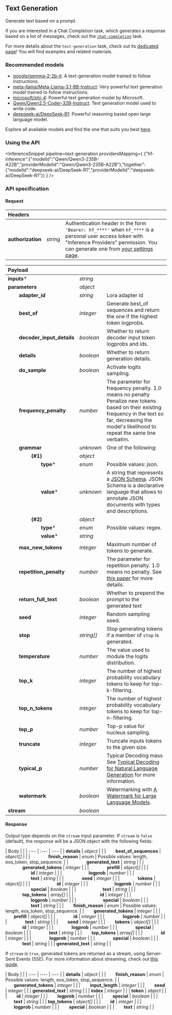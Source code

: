 <!---
This markdown file has been generated from a script. Please do not edit it directly.
For more details, check out:
- the `generate.ts` script: https://github.com/huggingface/hub-docs/blob/main/scripts/inference-providers/scripts/generate.ts
- the task template defining the sections in the page: https://github.com/huggingface/hub-docs/tree/main/scripts/inference-providers/templates/task/text-generation.handlebars
- the input jsonschema specifications used to generate the input markdown table: https://github.com/huggingface/huggingface.js/blob/main/packages/tasks/src/tasks/text-generation/spec/input.json
- the output jsonschema specifications used to generate the output markdown table: https://github.com/huggingface/huggingface.js/blob/main/packages/tasks/src/tasks/text-generation/spec/output.json
- the snippets used to generate the example:
  - curl: https://github.com/huggingface/huggingface.js/blob/main/packages/tasks/src/snippets/curl.ts
  - python: https://github.com/huggingface/huggingface.js/blob/main/packages/tasks/src/snippets/python.ts
  - javascript: https://github.com/huggingface/huggingface.js/blob/main/packages/tasks/src/snippets/js.ts
- the "tasks" content for recommended models: https://huggingface.co/api/tasks
--->

## Text Generation

Generate text based on a prompt.

If you are interested in a Chat Completion task, which generates a response based on a list of messages, check out the [`chat-completion`](./chat_completion) task.

<Tip>

For more details about the `text-generation` task, check out its [dedicated page](https://huggingface.co/tasks/text-generation)! You will find examples and related materials.

</Tip>

### Recommended models

- [google/gemma-2-2b-it](https://huggingface.co/google/gemma-2-2b-it): A text-generation model trained to follow instructions.
- [meta-llama/Meta-Llama-3.1-8B-Instruct](https://huggingface.co/meta-llama/Meta-Llama-3.1-8B-Instruct): Very powerful text generation model trained to follow instructions.
- [microsoft/phi-4](https://huggingface.co/microsoft/phi-4): Powerful text generation model by Microsoft.
- [Qwen/Qwen2.5-Coder-32B-Instruct](https://huggingface.co/Qwen/Qwen2.5-Coder-32B-Instruct): Text generation model used to write code.
- [deepseek-ai/DeepSeek-R1](https://huggingface.co/deepseek-ai/DeepSeek-R1): Powerful reasoning based open large language model.

Explore all available models and find the one that suits you best [here](https://huggingface.co/models?inference=warm&pipeline_tag=text-generation&sort=trending).

### Using the API


<InferenceSnippet
    pipeline=text-generation
    providersMapping={ {"hf-inference":{"modelId":"Qwen/Qwen3-235B-A22B","providerModelId":"Qwen/Qwen3-235B-A22B"},"together":{"modelId":"deepseek-ai/DeepSeek-R1","providerModelId":"deepseek-ai/DeepSeek-R1"}} }
/>



### API specification

#### Request

| Headers |   |    |
| :--- | :--- | :--- |
| **authorization** | _string_ | Authentication header in the form `'Bearer: hf_****'` when `hf_****` is a personal user access token with "Inference Providers" permission. You can generate one from [your settings page](https://huggingface.co/settings/tokens/new?ownUserPermissions=inference.serverless.write&tokenType=fineGrained). |


| Payload |  |  |
| :--- | :--- | :--- |
| **inputs*** | _string_ |  |
| **parameters** | _object_ |  |
| **&nbsp;&nbsp;&nbsp;&nbsp;&nbsp;&nbsp;&nbsp;&nbsp;adapter_id** | _string_ | Lora adapter id |
| **&nbsp;&nbsp;&nbsp;&nbsp;&nbsp;&nbsp;&nbsp;&nbsp;best_of** | _integer_ | Generate best_of sequences and return the one if the highest token logprobs. |
| **&nbsp;&nbsp;&nbsp;&nbsp;&nbsp;&nbsp;&nbsp;&nbsp;decoder_input_details** | _boolean_ | Whether to return decoder input token logprobs and ids. |
| **&nbsp;&nbsp;&nbsp;&nbsp;&nbsp;&nbsp;&nbsp;&nbsp;details** | _boolean_ | Whether to return generation details. |
| **&nbsp;&nbsp;&nbsp;&nbsp;&nbsp;&nbsp;&nbsp;&nbsp;do_sample** | _boolean_ | Activate logits sampling. |
| **&nbsp;&nbsp;&nbsp;&nbsp;&nbsp;&nbsp;&nbsp;&nbsp;frequency_penalty** | _number_ | The parameter for frequency penalty. 1.0 means no penalty Penalize new tokens based on their existing frequency in the text so far, decreasing the model's likelihood to repeat the same line verbatim. |
| **&nbsp;&nbsp;&nbsp;&nbsp;&nbsp;&nbsp;&nbsp;&nbsp;grammar** | _unknown_ | One of the following: |
| **&nbsp;&nbsp;&nbsp;&nbsp;&nbsp;&nbsp;&nbsp;&nbsp;&nbsp;&nbsp;&nbsp;&nbsp;&nbsp;&nbsp;&nbsp;&nbsp;&nbsp;(#1)** | _object_ |  |
| **&nbsp;&nbsp;&nbsp;&nbsp;&nbsp;&nbsp;&nbsp;&nbsp;&nbsp;&nbsp;&nbsp;&nbsp;&nbsp;&nbsp;&nbsp;&nbsp;&nbsp;&nbsp;&nbsp;&nbsp;&nbsp;&nbsp;&nbsp;&nbsp;type*** | _enum_ | Possible values: json. |
| **&nbsp;&nbsp;&nbsp;&nbsp;&nbsp;&nbsp;&nbsp;&nbsp;&nbsp;&nbsp;&nbsp;&nbsp;&nbsp;&nbsp;&nbsp;&nbsp;&nbsp;&nbsp;&nbsp;&nbsp;&nbsp;&nbsp;&nbsp;&nbsp;value*** | _unknown_ | A string that represents a [JSON Schema](https://json-schema.org/).  JSON Schema is a declarative language that allows to annotate JSON documents with types and descriptions. |
| **&nbsp;&nbsp;&nbsp;&nbsp;&nbsp;&nbsp;&nbsp;&nbsp;&nbsp;&nbsp;&nbsp;&nbsp;&nbsp;&nbsp;&nbsp;&nbsp;&nbsp;(#2)** | _object_ |  |
| **&nbsp;&nbsp;&nbsp;&nbsp;&nbsp;&nbsp;&nbsp;&nbsp;&nbsp;&nbsp;&nbsp;&nbsp;&nbsp;&nbsp;&nbsp;&nbsp;&nbsp;&nbsp;&nbsp;&nbsp;&nbsp;&nbsp;&nbsp;&nbsp;type*** | _enum_ | Possible values: regex. |
| **&nbsp;&nbsp;&nbsp;&nbsp;&nbsp;&nbsp;&nbsp;&nbsp;&nbsp;&nbsp;&nbsp;&nbsp;&nbsp;&nbsp;&nbsp;&nbsp;&nbsp;&nbsp;&nbsp;&nbsp;&nbsp;&nbsp;&nbsp;&nbsp;value*** | _string_ |  |
| **&nbsp;&nbsp;&nbsp;&nbsp;&nbsp;&nbsp;&nbsp;&nbsp;max_new_tokens** | _integer_ | Maximum number of tokens to generate. |
| **&nbsp;&nbsp;&nbsp;&nbsp;&nbsp;&nbsp;&nbsp;&nbsp;repetition_penalty** | _number_ | The parameter for repetition penalty. 1.0 means no penalty. See [this paper](https://arxiv.org/pdf/1909.05858.pdf) for more details. |
| **&nbsp;&nbsp;&nbsp;&nbsp;&nbsp;&nbsp;&nbsp;&nbsp;return_full_text** | _boolean_ | Whether to prepend the prompt to the generated text |
| **&nbsp;&nbsp;&nbsp;&nbsp;&nbsp;&nbsp;&nbsp;&nbsp;seed** | _integer_ | Random sampling seed. |
| **&nbsp;&nbsp;&nbsp;&nbsp;&nbsp;&nbsp;&nbsp;&nbsp;stop** | _string[]_ | Stop generating tokens if a member of `stop` is generated. |
| **&nbsp;&nbsp;&nbsp;&nbsp;&nbsp;&nbsp;&nbsp;&nbsp;temperature** | _number_ | The value used to module the logits distribution. |
| **&nbsp;&nbsp;&nbsp;&nbsp;&nbsp;&nbsp;&nbsp;&nbsp;top_k** | _integer_ | The number of highest probability vocabulary tokens to keep for top-k-filtering. |
| **&nbsp;&nbsp;&nbsp;&nbsp;&nbsp;&nbsp;&nbsp;&nbsp;top_n_tokens** | _integer_ | The number of highest probability vocabulary tokens to keep for top-n-filtering. |
| **&nbsp;&nbsp;&nbsp;&nbsp;&nbsp;&nbsp;&nbsp;&nbsp;top_p** | _number_ | Top-p value for nucleus sampling. |
| **&nbsp;&nbsp;&nbsp;&nbsp;&nbsp;&nbsp;&nbsp;&nbsp;truncate** | _integer_ | Truncate inputs tokens to the given size. |
| **&nbsp;&nbsp;&nbsp;&nbsp;&nbsp;&nbsp;&nbsp;&nbsp;typical_p** | _number_ | Typical Decoding mass See [Typical Decoding for Natural Language Generation](https://arxiv.org/abs/2202.00666) for more information. |
| **&nbsp;&nbsp;&nbsp;&nbsp;&nbsp;&nbsp;&nbsp;&nbsp;watermark** | _boolean_ | Watermarking with [A Watermark for Large Language Models](https://arxiv.org/abs/2301.10226). |
| **stream** | _boolean_ |  |


#### Response

Output type depends on the `stream` input parameter.
If `stream` is `false` (default), the response will be a JSON object with the following fields:

| Body |  |
| :--- | :--- | :--- |
| **details** | _object_ |  |
| **&nbsp;&nbsp;&nbsp;&nbsp;&nbsp;&nbsp;&nbsp;&nbsp;best_of_sequences** | _object[]_ |  |
| **&nbsp;&nbsp;&nbsp;&nbsp;&nbsp;&nbsp;&nbsp;&nbsp;&nbsp;&nbsp;&nbsp;&nbsp;&nbsp;&nbsp;&nbsp;&nbsp;finish_reason** | _enum_ | Possible values: length, eos_token, stop_sequence. |
| **&nbsp;&nbsp;&nbsp;&nbsp;&nbsp;&nbsp;&nbsp;&nbsp;&nbsp;&nbsp;&nbsp;&nbsp;&nbsp;&nbsp;&nbsp;&nbsp;generated_text** | _string_ |  |
| **&nbsp;&nbsp;&nbsp;&nbsp;&nbsp;&nbsp;&nbsp;&nbsp;&nbsp;&nbsp;&nbsp;&nbsp;&nbsp;&nbsp;&nbsp;&nbsp;generated_tokens** | _integer_ |  |
| **&nbsp;&nbsp;&nbsp;&nbsp;&nbsp;&nbsp;&nbsp;&nbsp;&nbsp;&nbsp;&nbsp;&nbsp;&nbsp;&nbsp;&nbsp;&nbsp;prefill** | _object[]_ |  |
| **&nbsp;&nbsp;&nbsp;&nbsp;&nbsp;&nbsp;&nbsp;&nbsp;&nbsp;&nbsp;&nbsp;&nbsp;&nbsp;&nbsp;&nbsp;&nbsp;&nbsp;&nbsp;&nbsp;&nbsp;&nbsp;&nbsp;&nbsp;&nbsp;id** | _integer_ |  |
| **&nbsp;&nbsp;&nbsp;&nbsp;&nbsp;&nbsp;&nbsp;&nbsp;&nbsp;&nbsp;&nbsp;&nbsp;&nbsp;&nbsp;&nbsp;&nbsp;&nbsp;&nbsp;&nbsp;&nbsp;&nbsp;&nbsp;&nbsp;&nbsp;logprob** | _number_ |  |
| **&nbsp;&nbsp;&nbsp;&nbsp;&nbsp;&nbsp;&nbsp;&nbsp;&nbsp;&nbsp;&nbsp;&nbsp;&nbsp;&nbsp;&nbsp;&nbsp;&nbsp;&nbsp;&nbsp;&nbsp;&nbsp;&nbsp;&nbsp;&nbsp;text** | _string_ |  |
| **&nbsp;&nbsp;&nbsp;&nbsp;&nbsp;&nbsp;&nbsp;&nbsp;&nbsp;&nbsp;&nbsp;&nbsp;&nbsp;&nbsp;&nbsp;&nbsp;seed** | _integer_ |  |
| **&nbsp;&nbsp;&nbsp;&nbsp;&nbsp;&nbsp;&nbsp;&nbsp;&nbsp;&nbsp;&nbsp;&nbsp;&nbsp;&nbsp;&nbsp;&nbsp;tokens** | _object[]_ |  |
| **&nbsp;&nbsp;&nbsp;&nbsp;&nbsp;&nbsp;&nbsp;&nbsp;&nbsp;&nbsp;&nbsp;&nbsp;&nbsp;&nbsp;&nbsp;&nbsp;&nbsp;&nbsp;&nbsp;&nbsp;&nbsp;&nbsp;&nbsp;&nbsp;id** | _integer_ |  |
| **&nbsp;&nbsp;&nbsp;&nbsp;&nbsp;&nbsp;&nbsp;&nbsp;&nbsp;&nbsp;&nbsp;&nbsp;&nbsp;&nbsp;&nbsp;&nbsp;&nbsp;&nbsp;&nbsp;&nbsp;&nbsp;&nbsp;&nbsp;&nbsp;logprob** | _number_ |  |
| **&nbsp;&nbsp;&nbsp;&nbsp;&nbsp;&nbsp;&nbsp;&nbsp;&nbsp;&nbsp;&nbsp;&nbsp;&nbsp;&nbsp;&nbsp;&nbsp;&nbsp;&nbsp;&nbsp;&nbsp;&nbsp;&nbsp;&nbsp;&nbsp;special** | _boolean_ |  |
| **&nbsp;&nbsp;&nbsp;&nbsp;&nbsp;&nbsp;&nbsp;&nbsp;&nbsp;&nbsp;&nbsp;&nbsp;&nbsp;&nbsp;&nbsp;&nbsp;&nbsp;&nbsp;&nbsp;&nbsp;&nbsp;&nbsp;&nbsp;&nbsp;text** | _string_ |  |
| **&nbsp;&nbsp;&nbsp;&nbsp;&nbsp;&nbsp;&nbsp;&nbsp;&nbsp;&nbsp;&nbsp;&nbsp;&nbsp;&nbsp;&nbsp;&nbsp;top_tokens** | _array[]_ |  |
| **&nbsp;&nbsp;&nbsp;&nbsp;&nbsp;&nbsp;&nbsp;&nbsp;&nbsp;&nbsp;&nbsp;&nbsp;&nbsp;&nbsp;&nbsp;&nbsp;&nbsp;&nbsp;&nbsp;&nbsp;&nbsp;&nbsp;&nbsp;&nbsp;id** | _integer_ |  |
| **&nbsp;&nbsp;&nbsp;&nbsp;&nbsp;&nbsp;&nbsp;&nbsp;&nbsp;&nbsp;&nbsp;&nbsp;&nbsp;&nbsp;&nbsp;&nbsp;&nbsp;&nbsp;&nbsp;&nbsp;&nbsp;&nbsp;&nbsp;&nbsp;logprob** | _number_ |  |
| **&nbsp;&nbsp;&nbsp;&nbsp;&nbsp;&nbsp;&nbsp;&nbsp;&nbsp;&nbsp;&nbsp;&nbsp;&nbsp;&nbsp;&nbsp;&nbsp;&nbsp;&nbsp;&nbsp;&nbsp;&nbsp;&nbsp;&nbsp;&nbsp;special** | _boolean_ |  |
| **&nbsp;&nbsp;&nbsp;&nbsp;&nbsp;&nbsp;&nbsp;&nbsp;&nbsp;&nbsp;&nbsp;&nbsp;&nbsp;&nbsp;&nbsp;&nbsp;&nbsp;&nbsp;&nbsp;&nbsp;&nbsp;&nbsp;&nbsp;&nbsp;text** | _string_ |  |
| **&nbsp;&nbsp;&nbsp;&nbsp;&nbsp;&nbsp;&nbsp;&nbsp;finish_reason** | _enum_ | Possible values: length, eos_token, stop_sequence. |
| **&nbsp;&nbsp;&nbsp;&nbsp;&nbsp;&nbsp;&nbsp;&nbsp;generated_tokens** | _integer_ |  |
| **&nbsp;&nbsp;&nbsp;&nbsp;&nbsp;&nbsp;&nbsp;&nbsp;prefill** | _object[]_ |  |
| **&nbsp;&nbsp;&nbsp;&nbsp;&nbsp;&nbsp;&nbsp;&nbsp;&nbsp;&nbsp;&nbsp;&nbsp;&nbsp;&nbsp;&nbsp;&nbsp;id** | _integer_ |  |
| **&nbsp;&nbsp;&nbsp;&nbsp;&nbsp;&nbsp;&nbsp;&nbsp;&nbsp;&nbsp;&nbsp;&nbsp;&nbsp;&nbsp;&nbsp;&nbsp;logprob** | _number_ |  |
| **&nbsp;&nbsp;&nbsp;&nbsp;&nbsp;&nbsp;&nbsp;&nbsp;&nbsp;&nbsp;&nbsp;&nbsp;&nbsp;&nbsp;&nbsp;&nbsp;text** | _string_ |  |
| **&nbsp;&nbsp;&nbsp;&nbsp;&nbsp;&nbsp;&nbsp;&nbsp;seed** | _integer_ |  |
| **&nbsp;&nbsp;&nbsp;&nbsp;&nbsp;&nbsp;&nbsp;&nbsp;tokens** | _object[]_ |  |
| **&nbsp;&nbsp;&nbsp;&nbsp;&nbsp;&nbsp;&nbsp;&nbsp;&nbsp;&nbsp;&nbsp;&nbsp;&nbsp;&nbsp;&nbsp;&nbsp;id** | _integer_ |  |
| **&nbsp;&nbsp;&nbsp;&nbsp;&nbsp;&nbsp;&nbsp;&nbsp;&nbsp;&nbsp;&nbsp;&nbsp;&nbsp;&nbsp;&nbsp;&nbsp;logprob** | _number_ |  |
| **&nbsp;&nbsp;&nbsp;&nbsp;&nbsp;&nbsp;&nbsp;&nbsp;&nbsp;&nbsp;&nbsp;&nbsp;&nbsp;&nbsp;&nbsp;&nbsp;special** | _boolean_ |  |
| **&nbsp;&nbsp;&nbsp;&nbsp;&nbsp;&nbsp;&nbsp;&nbsp;&nbsp;&nbsp;&nbsp;&nbsp;&nbsp;&nbsp;&nbsp;&nbsp;text** | _string_ |  |
| **&nbsp;&nbsp;&nbsp;&nbsp;&nbsp;&nbsp;&nbsp;&nbsp;top_tokens** | _array[]_ |  |
| **&nbsp;&nbsp;&nbsp;&nbsp;&nbsp;&nbsp;&nbsp;&nbsp;&nbsp;&nbsp;&nbsp;&nbsp;&nbsp;&nbsp;&nbsp;&nbsp;id** | _integer_ |  |
| **&nbsp;&nbsp;&nbsp;&nbsp;&nbsp;&nbsp;&nbsp;&nbsp;&nbsp;&nbsp;&nbsp;&nbsp;&nbsp;&nbsp;&nbsp;&nbsp;logprob** | _number_ |  |
| **&nbsp;&nbsp;&nbsp;&nbsp;&nbsp;&nbsp;&nbsp;&nbsp;&nbsp;&nbsp;&nbsp;&nbsp;&nbsp;&nbsp;&nbsp;&nbsp;special** | _boolean_ |  |
| **&nbsp;&nbsp;&nbsp;&nbsp;&nbsp;&nbsp;&nbsp;&nbsp;&nbsp;&nbsp;&nbsp;&nbsp;&nbsp;&nbsp;&nbsp;&nbsp;text** | _string_ |  |
| **generated_text** | _string_ |  |


If `stream` is `true`, generated tokens are returned as a stream, using Server-Sent Events (SSE).
For more information about streaming, check out [this guide](https://huggingface.co/docs/text-generation-inference/conceptual/streaming).

| Body |  |
| :--- | :--- | :--- |
| **details** | _object_ |  |
| **&nbsp;&nbsp;&nbsp;&nbsp;&nbsp;&nbsp;&nbsp;&nbsp;finish_reason** | _enum_ | Possible values: length, eos_token, stop_sequence. |
| **&nbsp;&nbsp;&nbsp;&nbsp;&nbsp;&nbsp;&nbsp;&nbsp;generated_tokens** | _integer_ |  |
| **&nbsp;&nbsp;&nbsp;&nbsp;&nbsp;&nbsp;&nbsp;&nbsp;input_length** | _integer_ |  |
| **&nbsp;&nbsp;&nbsp;&nbsp;&nbsp;&nbsp;&nbsp;&nbsp;seed** | _integer_ |  |
| **generated_text** | _string_ |  |
| **index** | _integer_ |  |
| **token** | _object_ |  |
| **&nbsp;&nbsp;&nbsp;&nbsp;&nbsp;&nbsp;&nbsp;&nbsp;id** | _integer_ |  |
| **&nbsp;&nbsp;&nbsp;&nbsp;&nbsp;&nbsp;&nbsp;&nbsp;logprob** | _number_ |  |
| **&nbsp;&nbsp;&nbsp;&nbsp;&nbsp;&nbsp;&nbsp;&nbsp;special** | _boolean_ |  |
| **&nbsp;&nbsp;&nbsp;&nbsp;&nbsp;&nbsp;&nbsp;&nbsp;text** | _string_ |  |
| **top_tokens** | _object[]_ |  |
| **&nbsp;&nbsp;&nbsp;&nbsp;&nbsp;&nbsp;&nbsp;&nbsp;id** | _integer_ |  |
| **&nbsp;&nbsp;&nbsp;&nbsp;&nbsp;&nbsp;&nbsp;&nbsp;logprob** | _number_ |  |
| **&nbsp;&nbsp;&nbsp;&nbsp;&nbsp;&nbsp;&nbsp;&nbsp;special** | _boolean_ |  |
| **&nbsp;&nbsp;&nbsp;&nbsp;&nbsp;&nbsp;&nbsp;&nbsp;text** | _string_ |  |

